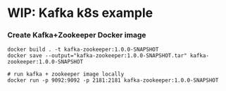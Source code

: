 # WIP: Kafka k8s example

### Create Kafka+Zookeeper Docker image
```
docker build . -t kafka-zookeeper:1.0.0-SNAPSHOT
docker save --output="kafka-zookeeper:1.0.0-SNAPSHOT.tar" kafka-zookeeper:1.0.0-SNAPSHOT

# run kafka + zookeeper image locally
docker run -p 9092:9092 -p 2181:2181 kafka-zookeeper:1.0.0-SNAPSHOT
```
